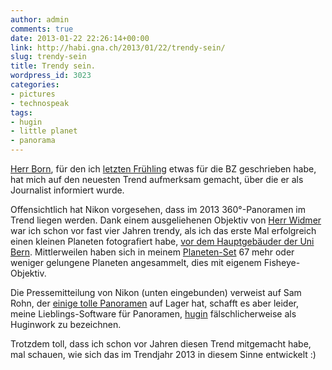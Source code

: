 ```yaml
---
author: admin
comments: true
date: 2013-01-22 22:26:14+00:00
link: http://habi.gna.ch/2013/01/22/trendy-sein/
slug: trendy-sein
title: Trendy sein.
wordpress_id: 3023
categories:
- pictures
- technospeak
tags:
- hugin
- little planet
- panorama
---
```


[Herr Born](http://www.borniert.com), für den ich [letzten Frühling](http://habi.gna.ch/2012/03/08/planeten-bauen-und-filme-fotografieren/) etwas für die BZ geschrieben habe, hat mich auf den neuesten Trend aufmerksam gemacht, über die er als Journalist informiert wurde.




Offensichtlich hat Nikon vorgesehen, dass im 2013 360°-Panoramen im Trend liegen werden. Dank einem ausgeliehenen Objektiv von [Herr Widmer](http://blog.dasrecht.net) war ich schon vor fast vier Jahren trendy, als ich das erste Mal erfolgreich einen kleinen Planeten fotografiert habe, [vor dem Hauptgebäuder der Uni Bern](http://www.flickr.com/photos/habi/3708669593/). Mittlerweilen haben sich in meinem [Planeten-Set](http://www.flickr.com/photos/habi/sets/72157627396346402/) 67 mehr oder weniger gelungene Planeten angesammelt, dies mit eigenem Fisheye-Objektiv.




Die Pressemitteilung von Nikon (unten eingebunden) verweist auf Sam Rohn, der [einige tolle Panoramen](http://www.samrohn.com/360-panoramic-photography/) auf Lager hat, schafft es aber leider, meine Lieblings-Software für Panoramen, [hugin](http://hugin.sourceforge.net) fälschlicherweise als Huginwork zu bezeichnen.




Trotzdem toll, dass ich schon vor Jahren diesen Trend mitgemacht habe, mal schauen, wie sich das im Trendjahr 2013 in diesem Sinne entwickelt :)  




